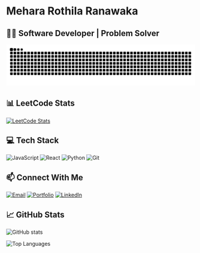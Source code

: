 # Mehara Rothila Ranawaka

## 👨‍💻 Software Developer | Problem Solver

<!-- Snake Animation -->
<picture>
  <source media="(prefers-color-scheme: dark)" srcset="https://raw.githubusercontent.com/mehara-rothila/mehara-rothila/output/github-contribution-grid-snake-dark.svg">
  <source media="(prefers-color-scheme: light)" srcset="https://raw.githubusercontent.com/mehara-rothila/mehara-rothila/output/github-contribution-grid-snake.svg">
  <img alt="github contribution grid snake animation" src="https://raw.githubusercontent.com/mehara-rothila/mehara-rothila/output/github-contribution-grid-snake.svg">
</picture>

## 📊 LeetCode Stats

[![LeetCode Stats](https://leetcard.jacoblin.cool/mehara-rothila?theme=dark&font=Baloo&ext=heatmap)](https://leetcode.com/mehara-rothila)

## 💻 Tech Stack

![JavaScript](https://img.shields.io/badge/javascript-%23323330.svg?style=for-the-badge&logo=javascript&logoColor=%23F7DF1E)
![React](https://img.shields.io/badge/react-%2320232a.svg?style=for-the-badge&logo=react&logoColor=%2361DAFB)
![Python](https://img.shields.io/badge/python-3670A0?style=for-the-badge&logo=python&logoColor=ffdd54)
![Git](https://img.shields.io/badge/git-%23F05033.svg?style=for-the-badge&logo=git&logoColor=white)

## 📫 Connect With Me

[![Email](https://img.shields.io/badge/Email-rothilamehara22%40gmail.com-blue?style=flat-square&logo=gmail)](mailto:rothilamehara22@gmail.com)
[![Portfolio](https://img.shields.io/badge/Portfolio-port--mrr.netlify.app-blueviolet?style=flat-square&logo=netlify)](https://port-mrr.netlify.app/)
[![LinkedIn](https://img.shields.io/badge/LinkedIn-mehara--rothila-blue?style=flat-square&logo=linkedin)](https://linkedin.com/in/mehara-rothila)

## 📈 GitHub Stats

![GitHub stats](https://github-readme-stats.vercel.app/api?username=mehara-rothila&show_icons=true&theme=radical)

![Top Languages](https://github-readme-stats.vercel.app/api/top-langs/?username=mehara-rothila&layout=compact&theme=radical)
